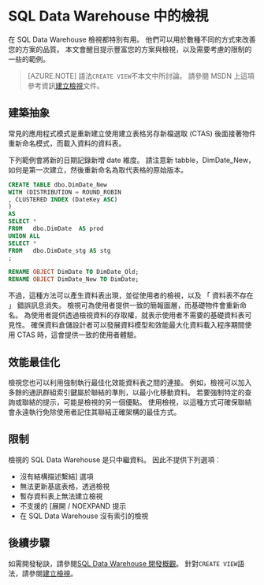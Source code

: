 <properties
   pageTitle="檢視的 SQL Data Warehouse |Microsoft Azure"
   description="使用 TRANSACT-SQL 中的檢視 Azure SQL Data Warehouse 開發解決方案的秘訣。"
   services="sql-data-warehouse"
   documentationCenter="NA"
   authors="jrowlandjones"
   manager="barbkess"
   editor=""/>

<tags
   ms.service="sql-data-warehouse"
   ms.devlang="NA"
   ms.topic="article"
   ms.tgt_pltfrm="NA"
   ms.workload="data-services"
   ms.date="07/01/2016"
   ms.author="jrj;barbkess;sonyama"/>


# <a name="views-in-sql-data-warehouse"></a>SQL Data Warehouse 中的檢視

在 SQL Data Warehouse 檢視都特別有用。 他們可以用於數種不同的方式來改善您的方案的品質。  本文會醒目提示豐富您的方案與檢視，以及需要考慮的限制的一些的範例。

> [AZURE.NOTE] 語法`CREATE VIEW`不本文中所討論。 請參閱 MSDN 上這項參考資訊[建立檢視][]文件。

## <a name="architectural-abstraction"></a>建築抽象
常見的應用程式模式是重新建立使用建立表格另存新檔選取 (CTAS) 後面接著物件重新命名模式，而載入資料的資料表。

下列範例會將新的日期記錄新增 date 維度。 請注意新 tabble，DimDate_New，如何是第一次建立，然後重新命名為取代表格的原始版本。

```sql
CREATE TABLE dbo.DimDate_New
WITH (DISTRIBUTION = ROUND_ROBIN
, CLUSTERED INDEX (DateKey ASC)
)
AS
SELECT *
FROM   dbo.DimDate  AS prod
UNION ALL
SELECT *
FROM   dbo.DimDate_stg AS stg
;

RENAME OBJECT DimDate TO DimDate_Old;
RENAME OBJECT DimDate_New TO DimDate;

```

不過，這種方法可以產生資料表出現，並從使用者的檢視，以及 「 資料表不存在 」 錯誤訊息消失。 檢視可為使用者提供一致的簡報圖層，而基礎物件會重新命名。 為使用者提供透過檢視資料的存取權，就表示使用者不需要的基礎資料表可見性。 確保資料倉儲設計者可以發展資料模型和效能最大化資料載入程序期間使用 CTAS 時，這會提供一致的使用者體驗。    

## <a name="performance-optimization"></a>效能最佳化
檢視您也可以利用強制執行最佳化效能資料表之間的連接。 例如，檢視可以加入多餘的通訊群組索引鍵屬於聯結的準則，以最小化移動資料。  若要強制特定的查詢或聯結的提示，可能是檢視的另一個優點。 使用檢視，以這種方式可確保聯結會永遠執行免除使用者記住其聯結正確架構的最佳方式。

## <a name="limitations"></a>限制
檢視的 SQL Data Warehouse 是只中繼資料。  因此不提供下列選項︰

-   沒有結構描述繫結] 選項
-   無法更新基底表格，透過檢視
-   暫存資料表上無法建立檢視
-   不支援的 [展開 / NOEXPAND 提示
-   在 SQL Data Warehouse 沒有索引的檢視


## <a name="next-steps"></a>後續步驟
如需開發秘訣，請參閱[SQL Data Warehouse 開發概觀][]。
針對`CREATE VIEW`語法，請參閱[建立檢視][]。

<!--Image references-->

<!--Article references-->
[SQL Data Warehouse 開發概觀]: ./sql-data-warehouse-overview-develop.md

<!--MSDN references-->
[建立檢視]: https://msdn.microsoft.com/en-us/library/ms187956.aspx

<!--Other Web references-->
